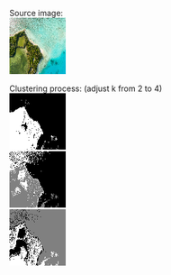 Source image: <br />
<img src="/data/image1.png" alt="Alt text" title="Optional title"> <br />

Clustering process: (adjust k from 2 to 4)<br />
<img src="/output/result/result_2means_1.gif" alt="Alt text" title="Optional title"> <br />
<img src="/output/result/result_3means_1.gif" alt="Alt text" title="Optional title"> <br />
<img src="/output/result/result_4means_1.gif" alt="Alt text" title="Optional title"> <br />
